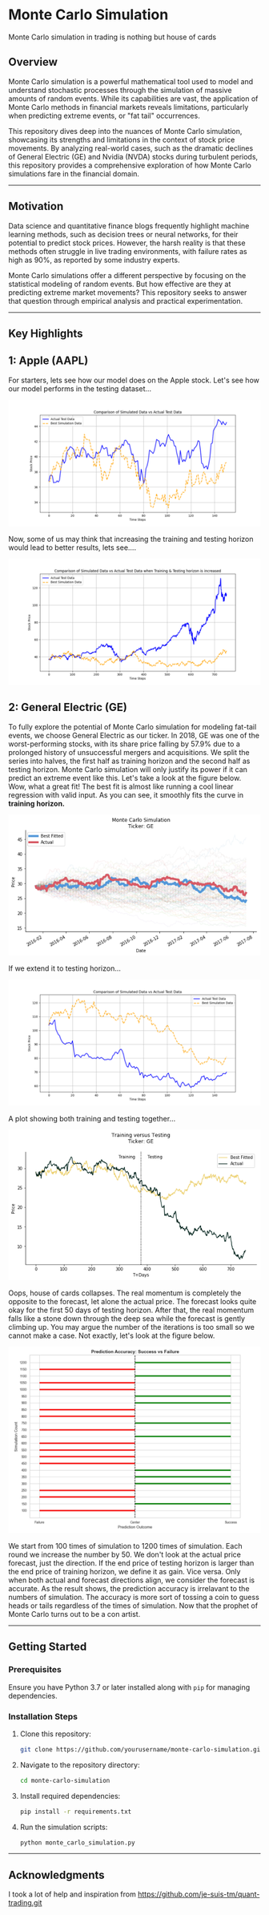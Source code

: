 # Monte Carlo Simulation 

Monte Carlo simulation in trading is nothing but house of cards

## Overview
Monte Carlo simulation is a powerful mathematical tool used to model and understand stochastic processes through the simulation of massive amounts of random events. While its capabilities are vast, the application of Monte Carlo methods in financial markets reveals limitations, particularly when predicting extreme events, or "fat tail" occurrences.

This repository dives deep into the nuances of Monte Carlo simulation, showcasing its strengths and limitations in the context of stock price movements. By analyzing real-world cases, such as the dramatic declines of General Electric (GE) and Nvidia (NVDA) stocks during turbulent periods, this repository provides a comprehensive exploration of how Monte Carlo simulations fare in the financial domain.

---

## Motivation
Data science and quantitative finance blogs frequently highlight machine learning methods, such as decision trees or neural networks, for their potential to predict stock prices. However, the harsh reality is that these methods often struggle in live trading environments, with failure rates as high as 90%, as reported by some industry experts.

Monte Carlo simulations offer a different perspective by focusing on the statistical modeling of random events. But how effective are they at predicting extreme market movements? This repository seeks to answer that question through empirical analysis and practical experimentation.

---

## Key Highlights



## 1: Apple (AAPL)
For starters, lets see how our model does on the Apple stock. 
Let's see how our model performs in the testing dataset...

![Testng Horizon](images/AAPL.png)

Now, some of us may think that increasing the training and testing horizon would lead to better results, lets see....

![Testing Horizon](images/AAPLincr.png)
    
## 2: General Electric (GE)
To fully explore the potential of Monte Carlo simulation for modeling fat-tail events, we choose General Electric as our ticker. In 2018, GE was one of the worst-performing stocks, with its share price falling by 57.9% due to a prolonged history of unsuccessful mergers and acquisitions.
We split the series into halves, the first half as training horizon and the second half as testing horizon. Monte Carlo simulation will only justify its power if it can predict an extreme event like this. Let's take a look at the figure below. Wow, what a great fit! The best fit is almost like running a cool linear regression with valid input. As you can see, it smoothly fits the curve in **training horizon.**

![Training Horizon](images/ge_simulation.png)

If we extend it to testing horizon...

![Testing Horizon](images/GEtest.png)

A plot showing both training and testing together...

![Testing Horizon](images/ge_versus.png)

Oops, house of cards collapses. The real momentum is completely the opposite to the forecast, let alone the actual price. The forecast looks quite okay for the first 50 days of testing horizon. After that, the real momentum falls like a stone down through the deep sea while the forecast is gently climbing up. You may argue the number of the iterations is too small so we cannot make a case. Not exactly, let's look at the figure below.

![Increasing Horizon](images/ticks.jpg)

We start from 100 times of simulation to 1200 times of simulation. Each round we increase the number by 50. We don't look at the actual price forecast, just the direction. If the end price of testing horizon is larger than the end price of training horizon, we define it as gain. Vice versa. Only when both actual and forecast directions align, we consider the forecast is accurate. As the result shows, the prediction accuracy is irrelavant to the numbers of simulation. The accuracy is more sort of tossing a coin to guess heads or tails regardless of the times of simulation.
Now that the prophet of Monte Carlo turns out to be a con artist. 

---


## Getting Started

### Prerequisites
Ensure you have Python 3.7 or later installed along with `pip` for managing dependencies.

### Installation Steps
1. Clone this repository:
   ```bash
   git clone https://github.com/yourusername/monte-carlo-simulation.git
   ```
2. Navigate to the repository directory:
   ```bash
   cd monte-carlo-simulation
   ```
3. Install required dependencies:
   ```bash
   pip install -r requirements.txt
   ```
4. Run the simulation scripts:
   ```bash
   python monte_carlo_simulation.py
   ```

---

## Acknowledgments
I took a lot of help and inspiration from https://github.com/je-suis-tm/quant-trading.git

